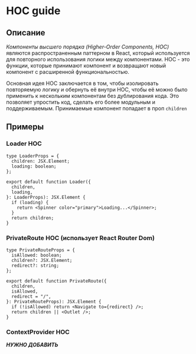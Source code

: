 # HOC guide

## Описание

_Компоненты высшего порядка (Higher-Order Components, HOC)_ являются распространенным паттерном в React, который используется для повторного использования логики между компонентами. HOC - это функции, которые принимают компонент и возвращают новый компонент с расширенной функциональностью.

Основная идея HOC заключается в том, чтобы изолировать повторяемую логику и обернуть её внутри HOC, чтобы её можно было применить к нескольким компонентам без дублирования кода. Это позволяет упростить код, сделать его более модульным и поддерживаемым. Принимаемые компонент попадает в проп `children`

## Примеры

### Loader HOC

```tsx
type LoaderProps = {
  children: JSX.Element;
  loading: boolean;
};

export default function Loader({
  children,
  loading,
}: LoaderProps): JSX.Element {
  if (loading) {
    return <Spinner color="primary">Loading...</Spinner>;
  }
  return children;
}
```

### PrivateRoute HOC (использует React Router Dom)

```tsx
type PrivateRouteProps = {
  isAllowed: boolean;
  children?: JSX.Element;
  redirect?: string;
};

export default function PrivateRoute({
  children,
  isAllowed,
  redirect = "/",
}: PrivateRouteProps): JSX.Element {
  if (!isAllowed) return <Navigate to={redirect} />;
  return children || <Outlet />;
}
```

### ContextProvider HOC

***НУЖНО ДОБАВИТЬ***